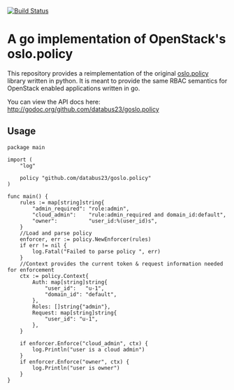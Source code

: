 [![Build Status](https://travis-ci.org/databus23/goslo.policy.png?branch=master)](https://travis-ci.org/databus23/goslo.policy)

A go implementation of OpenStack's oslo.policy
==============================================

This repository provides a reimplementation of the original [oslo.policy](https://github.com/openstack/oslo.policy) library written in python. It is meant to provide the same RBAC semantics for OpenStack enabled applications written in go.

You can view the API docs here:
http://godoc.org/github.com/databus23/goslo.policy

Usage
-----
```
package main

import (
	"log"

	policy "github.com/databus23/goslo.policy"
)

func main() {
	rules := map[string]string{
		"admin_required": "role:admin",
		"cloud_admin":    "rule:admin_required and domain_id:default",
		"owner":          "user_id:%(user_id)s",
	}
	//Load and parse policy
	enforcer, err := policy.NewEnforcer(rules)
	if err != nil {
		log.Fatal("Failed to parse policy ", err)
	}
	//Context provides the current token & request information needed for enforcement
	ctx := policy.Context{
		Auth: map[string]string{
			"user_id":   "u-1",
			"domain_id": "default",
		},
		Roles: []string{"admin"},
		Request: map[string]string{
			"user_id": "u-1",
		},
	}

	if enforcer.Enforce("cloud_admin", ctx) {
		log.Println("user is a cloud admin")
	}
	if enforcer.Enforce("owner", ctx) {
		log.Println("user is owner")
	}
}
```
